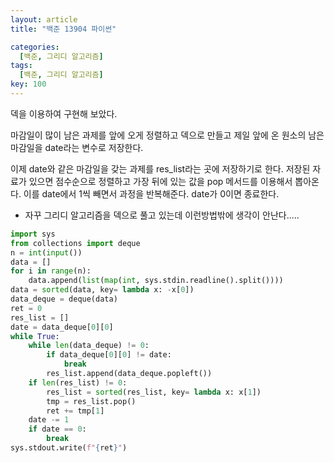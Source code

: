 ```yaml
---
layout: article
title: "백준 13904 파이썬"

categories:
  [백준, 그리디 알고리즘]
tags:
  [백준, 그리디 알고리즘]
key: 100
---
```


덱을 이용하여 구현해 보았다.

마감일이 많이 남은 과제를 앞에 오게 정렬하고 덱으로 만들고 제일 앞에 온 원소의 남은 마감일을 date라는 변수로 저장한다. 

이제 date와 같은 마감일을 갖는 과제를 res_list라는 곳에 저장하기로 한다. 저장된 자료가 있으면 점수순으로 정렬하고 가장 뒤에 있는 값을 pop 메서드를 이용해서 뽑아온다. 이를 date에서 1씩 빼면서 과정을 반복해준다. date가 0이면 종료한다. 

- 자꾸 그리디 알고리즘을 덱으로 풀고 있는데 이런방법밖에 생각이 안난다.....

``` python
import sys
from collections import deque
n = int(input())
data = []
for i in range(n):
    data.append(list(map(int, sys.stdin.readline().split())))
data = sorted(data, key= lambda x: -x[0])
data_deque = deque(data)
ret = 0
res_list = []
date = data_deque[0][0]
while True:
    while len(data_deque) != 0:
        if data_deque[0][0] != date:
            break
        res_list.append(data_deque.popleft())
    if len(res_list) != 0:
        res_list = sorted(res_list, key= lambda x: x[1])
        tmp = res_list.pop()
        ret += tmp[1]
    date -= 1
    if date == 0:
        break
sys.stdout.write(f"{ret}")
```